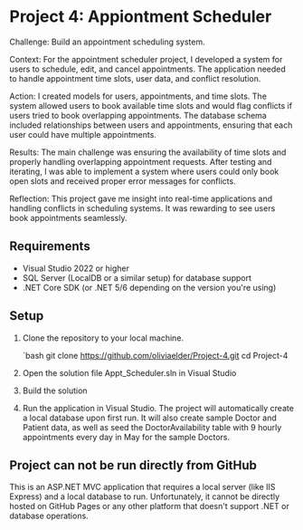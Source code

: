 # Project 4: Appiontment Scheduler
Challenge: Build an appointment scheduling system.

Context: For the appointment scheduler project, I developed a system for users to schedule, edit, and cancel appointments. The application needed to handle appointment time slots, user data, and conflict resolution.

Action: I created models for users, appointments, and time slots. The system allowed users to book available time slots and would flag conflicts if users tried to book overlapping appointments. The database schema included relationships between users and appointments, ensuring that each user could have multiple appointments.

Results: The main challenge was ensuring the availability of time slots and properly handling overlapping appointment requests. After testing and iterating, I was able to implement a system where users could only book open slots and received proper error messages for conflicts.

Reflection: This project gave me insight into real-time applications and handling conflicts in scheduling systems. It was rewarding to see users book appointments seamlessly.


## Requirements

- Visual Studio 2022 or higher
- SQL Server (LocalDB or a similar setup) for database support
- .NET Core SDK (or .NET 5/6 depending on the version you're using)

## Setup

1. Clone the repository to your local machine.
   
   `bash
   git clone https://github.com/oliviaelder/Project-4.git
   cd Project-4
   
4. Open the solution file Appt_Scheduler.sln in Visual Studio
5. Build the solution
6. Run the application in Visual Studio.  The project will automatically create a local database upon first run.  It will also create sample Doctor and Patient data, as well as seed the DoctorAvailability table with 9 hourly appointments every day in May for the sample Doctors. 

## Project can not be run directly from GitHub
This is an ASP.NET MVC application that requires a local server (like IIS Express) and a local database to run. Unfortunately, it cannot be directly hosted on GitHub Pages or any other platform that doesn't support .NET or database operations.
